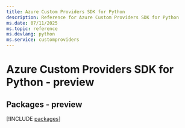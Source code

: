 ```yaml
---
title: Azure Custom Providers SDK for Python
description: Reference for Azure Custom Providers SDK for Python
ms.date: 07/11/2025
ms.topic: reference
ms.devlang: python
ms.service: customproviders
---
```

# Azure Custom Providers SDK for Python - preview
## Packages - preview
[!INCLUDE [packages](custom-providers-index.md)]